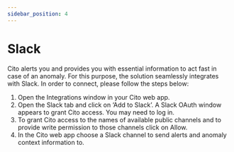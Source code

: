 ```yaml
---
sidebar_position: 4
---
```


# Slack

Cito alerts you and provides you with essential information to act fast in case of an anomaly. For this purpose, the solution seamlessly integrates with Slack. In order to connect, please follow the steps below:

1. Open the Integrations window in your Cito web app.
2. Open the Slack tab and click on ‘Add to Slack’. A Slack OAuth window appears to grant Cito access. You may need to log in.
3. To grant Cito access to the names of available public channels and to provide write permission to those channels click on Allow.
4. In the Cito web app choose a Slack channel to send alerts and anomaly context information to.
